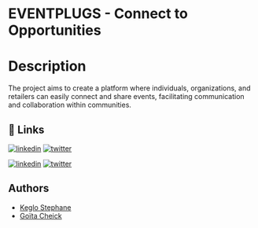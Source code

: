 
# EVENTPLUGS - Connect to Opportunities

# Description
The project aims to create a platform where individuals, organizations, and retailers can easily connect and share events, facilitating communication and collaboration within communities.





## 🔗 Links

[![linkedin](https://img.shields.io/badge/linkedin-0A66C2?style=for-the-badge&logo=linkedin&logoColor=white)](https://www.linkedin.com/in/keglostephane)
[![twitter](https://img.shields.io/badge/twitter-1DA1F2?style=for-the-badge&logo=twitter&logoColor=white)](https://twitter.com/KegloStephane)

[![linkedin](https://img.shields.io/badge/linkedin-0A66C2?style=for-the-badge&logo=linkedin&logoColor=white)](https://www.linkedin.com/in/cheick-goïta)
[![twitter](https://img.shields.io/badge/twitter-1DA1F2?style=for-the-badge&logo=twitter&logoColor=white)](https://twitter.com/chester_kg)

## Authors

- [Keglo Stephane](https://www.github.com/keglostephane)
- [Goïta Cheick](https://www.github.com/keglostephane)

